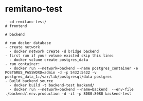 # remitano-test
    - cd remitano-test/
    # frontend

    # backend

    # run docker database
    - create network
      - docker network create -d bridge backend
    - first run if your volume existed skip this line:
      - docker volume create postgres_data
    - run container:
      - docker run --network=backend --name postgres_container -e POSTGRES_PASSWORD=admin -d -p 5432:5432 -v postgres_data_1:/var/lib/postgresql/data postgres
    - Build backend source
      - docker build -t backend-test backend/
      - docker run --network=backend --name=backend  --env-file ./backend/.env.production -d -it -p 8080:8080 backend-test